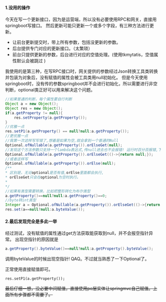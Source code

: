 #### 1.没用的操作

今天在写一个更新接口，因为是运营端，所以没有必要使用RPC和网关，直接用springboot写接口。 然后更新可能只更新一个或多个字段，有三种方法进行更新。

- 让前台更新提交时，带上所有参数，包括没更新的参数。
- 后台提供专门对应的更新接口。（太繁琐）
- 前台只提供更新的参数，后台进行对应的空值处理。(使用tkmytatis，空值属性默认会被跳过 )

我使用的是第三种，在写RPC接口时，网关提供的参数经过Json转换工具类转换并包装为对象后，没有赋值的属性会被工具类用null初始化。 但是今天使用springboot时，没有传的参数springboot并不会进行初始化，所以需要进行非空判断，optional类正好可以用来解决这个问题。 

```java
//如果普通的判断，每个属性要自行判断
Object a = new Object();
Object res = new Object();
if(a.getProperty != null){
    res.setProperty(a.getProperty());
}
//优雅一点
res.setP1(a.getProperty() == null?null:a.getProperty());
//更优雅一点
//我第一次这样写写错了,想着是如果为空,就会拿到一个普通的Null
Optional.ofNullable(a.getProperty()).orElseGet(null);
//发现这个方法参数只支持一个lambda表达式,传null进去也不会报错! 运行时百分百报错,下面才是正确的
Optional.ofNullable(a.getProperty()).orElseGet(()->{return null;});
//或者这样写
Optional.ofNullable(a.getProperty()).orElse(null);
/**
* 区别是，无论optional是否有值,orElse里面都会执行,
* orElseGet只会在optional为空时执行。
*
*/
//如果有类型需要转换，比如把整形转化为布尔类型
a.getProperty()==null?null:a.getProperty()==0;
//byte转int类型
Integer a = Optional.ofNullable(a.getProperty()).orElseGet(()->{return null;});
res.set(a==null?null:a.byteValue());
```

#### 2.最后发现完全是多此一举

经过测试，没有赋值的属性通过get方法获取能获取到null，并不会报空指针异常。 出现空指针的原因就是

```java
a.getProperty().byteValue()==null?null:a.getProperty().byteValue();
```

调用byteValue的时候出现空指针! QAQ。不过就当熟悉了一下Optional了。

正常使用直接赋值即可。

```
res.setP1(a.getProperty());
```

~~最后仔细一想，没必要中间赋值，直接使用po层实体让springmvc自己赋值。上面所有步骤都不需要了。~~

#### 